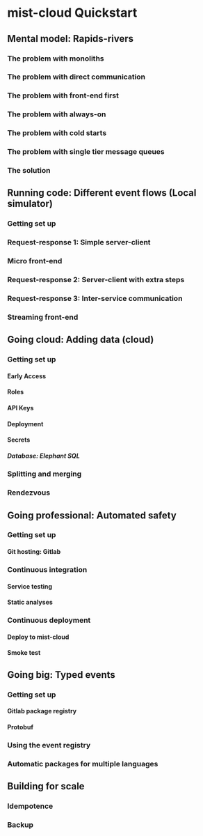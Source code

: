 #  mist-cloud Quickstart

## Mental model: Rapids-rivers
### The problem with monoliths
### The problem with direct communication
### The problem with front-end first
### The problem with always-on
### The problem with cold starts
### The problem with single tier message queues
### The solution
## Running code: Different event flows (Local simulator)
### Getting set up
### Request-response 1: Simple server-client
### Micro front-end
### Request-response 2: Server-client with extra steps
### Request-response 3: Inter-service communication
### Streaming front-end
## Going cloud: Adding data (cloud)
### Getting set up
#### Early Access
#### Roles
#### API Keys
#### Deployment
#### Secrets
##### Database: Elephant SQL
### Splitting and merging
### Rendezvous
## Going professional: Automated safety
### Getting set up
#### Git hosting: Gitlab
### Continuous integration
#### Service testing
#### Static analyses
### Continuous deployment
#### Deploy to mist-cloud
#### Smoke test
## Going big: Typed events
### Getting set up
#### Gitlab package registry
#### Protobuf
### Using the event registry
### Automatic packages for multiple languages
## Building for scale
### Idempotence
### Backup



